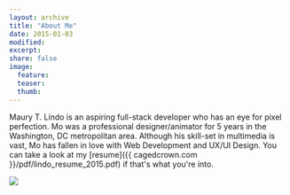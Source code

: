 ```yaml
---
layout: archive
title: "About Me"
date: 2015-01-03
modified:
excerpt:
share: false
image:
  feature: 
  teaser:
  thumb:
---
```


Maury T. Líndo is an aspiring full-stack developer who has an eye for pixel perfection. Mo was a professional designer/animator for 5 years in the Washington, DC metropolitan area. Although his skill-set in multimedia is vast, Mo has fallen in love with Web Development and UX/UI Design. You can take a look at my [resume]({{ cagedcrown.com }}/pdf/lindo_resume_2015.pdf) if that's what you're into.

<div class="about-me-profile-img">
<img src="../../images/mo_headshot_circle.png">
</div>

